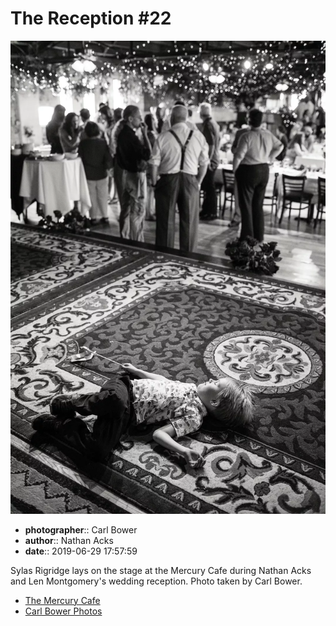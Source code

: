 # The Reception #22

![Sylas Rigridge lays on the stage at the Mercury Cafe](assets/2019-06-29-set-3-the-reception-22.webp)

* **photographer**:: Carl Bower  
* **author**:: Nathan Acks  
* **date**:: 2019-06-29 17:57:59

Sylas Rigridge lays on the stage at the Mercury Cafe during Nathan Acks and Len Montgomery's wedding reception. Photo taken by Carl Bower.

* [The Mercury Cafe](http://mercurycafe.com)
* [Carl Bower Photos](https://carlbowerphotos.com)
